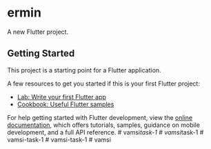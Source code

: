 # ermin

A new Flutter project.

## Getting Started

This project is a starting point for a Flutter application.

A few resources to get you started if this is your first Flutter project:

- [Lab: Write your first Flutter app](https://docs.flutter.dev/get-started/codelab)
- [Cookbook: Useful Flutter samples](https://docs.flutter.dev/cookbook)

For help getting started with Flutter development, view the
[online documentation](https://docs.flutter.dev/), which offers tutorials,
samples, guidance on mobile development, and a full API reference.
#   v a m s i _ t a s k - 1  
 #   v a m s i _ t a s k - 1  
 #   v a m s i - t a s k - 1  
 #   v a m s i - t a s k - 1  
 #   v a m s i  
 